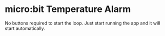 # micro:bit Temperature Alarm

No buttons required to start the loop. Just start running the app and it will start automatically.
